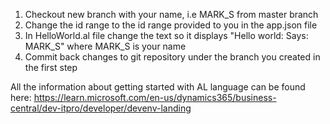 1. Checkout new branch with your name, i.e MARK_S from master branch
2. Change the id range to the id range provided to you in the app.json file
3. In HelloWorld.al file change the text so it displays "Hello world: Says: MARK_S" where MARK_S is your name
4. Commit back changes to git repository under the branch you created in the first step

All the information about getting started with AL language can be found here: https://learn.microsoft.com/en-us/dynamics365/business-central/dev-itpro/developer/devenv-landing
